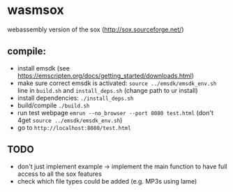 # wasmsox

webassembly version of the sox (http://sox.sourceforge.net/)

## compile:

- install emsdk (see https://emscripten.org/docs/getting_started/downloads.html)
- make sure correct emsdk is activated: `source ../emsdk/emsdk_env.sh` line in `build.sh` and `install_deps.sh` (change path to ur install)
- install dependencies: `./install_deps.sh`
- build/compile `./build.sh`
- run test webpage `emrun --no_browser --port 8080 test.html` (don't 4get `source ../emsdk/emsdk_env.sh`)
- go to `http://localhost:8080/test.html`

## TODO

- don't just implement example -> implement the main function to have full access to all the sox features
- check which file types could be added (e.g. MP3s using lame)